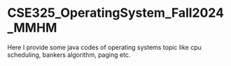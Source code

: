# CSE325_OperatingSystem_Fall2024_MMHM
Here I provide some java codes of operating systems topic like cpu scheduling, bankers algorithm, paging etc.

